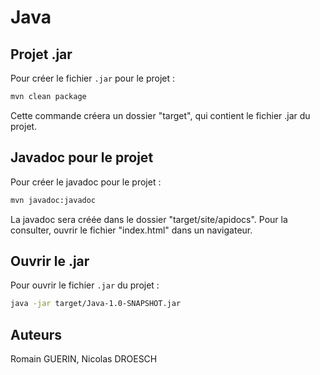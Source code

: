# Java

## Projet .jar
Pour créer le fichier `.jar` pour le projet :
```bash
mvn clean package
```
Cette commande créera un dossier "target", qui contient le fichier .jar du projet.

## Javadoc pour le projet
Pour créer le javadoc pour le projet :
```bash
mvn javadoc:javadoc
```
La javadoc sera créée dans le dossier "target/site/apidocs". Pour la consulter, ouvrir le fichier "index.html" dans un navigateur.

## Ouvrir le .jar
Pour ouvrir le fichier `.jar` du projet :
```bash
java -jar target/Java-1.0-SNAPSHOT.jar 
```

## Auteurs
Romain GUERIN, Nicolas DROESCH